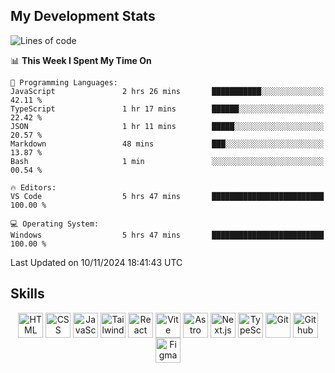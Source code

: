 ## My Development Stats

<!--START_SECTION:waka-->
![Lines of code](https://img.shields.io/badge/From%20Hello%20World%20I%27ve%20Written-132.6%20thousand%20lines%20of%20code-blue)

📊 **This Week I Spent My Time On** 

```text
💬 Programming Languages: 
JavaScript               2 hrs 26 mins       ███████████░░░░░░░░░░░░░░   42.11 % 
TypeScript               1 hr 17 mins        ██████░░░░░░░░░░░░░░░░░░░   22.42 % 
JSON                     1 hr 11 mins        █████░░░░░░░░░░░░░░░░░░░░   20.57 % 
Markdown                 48 mins             ███░░░░░░░░░░░░░░░░░░░░░░   13.87 % 
Bash                     1 min               ░░░░░░░░░░░░░░░░░░░░░░░░░   00.54 % 

🔥 Editors: 
VS Code                  5 hrs 47 mins       █████████████████████████   100.00 % 

💻 Operating System: 
Windows                  5 hrs 47 mins       █████████████████████████   100.00 % 
```


 Last Updated on 10/11/2024 18:41:43 UTC
<!--END_SECTION:waka-->

## Skills

<div align="center">
  <img align="top" alt="HTML" width="40px" src="https://skillicons.dev/icons?i=html" />
  <img align="top" alt="CSS" width="40px" src="https://skillicons.dev/icons?i=css" />
  <img align="top" alt="JavaScript" width="40px" src="https://skillicons.dev/icons?i=js" />
  <img align="top" alt="Tailwind" width="40px" src="https://skillicons.dev/icons?i=tailwind" />
  <img align="top" alt="React" width="40px" src="https://skillicons.dev/icons?i=react" />
  <img align="top" alt="Vite" width="40px" src="https://skillicons.dev/icons?i=vite" />
  <img align="top" alt="Astro" width="40px" src="https://skillicons.dev/icons?i=astro" />
  <img align="top" alt="Next.js" width="40px" src="https://skillicons.dev/icons?i=nextjs" />
  <img align="top" alt="TypeScript" width="40px" src="https://skillicons.dev/icons?i=typescript" />
  <img align="top" alt="Git" width="40px" src="https://skillicons.dev/icons?i=git" />
  <img align="top" alt="Github" width="40px" src="https://skillicons.dev/icons?i=github" />
  <img align="top" alt="Figma" width="40px" src="https://skillicons.dev/icons?i=figma" />
</div>
